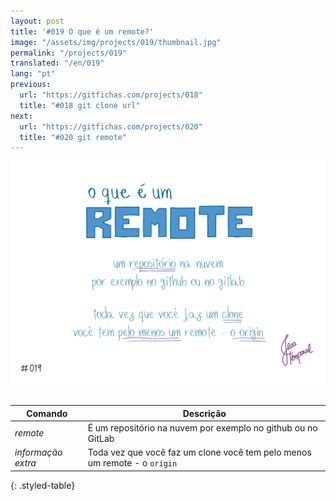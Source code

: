 ```yaml
---
layout: post
title: '#019 O que é um remote?'
image: "/assets/img/projects/019/thumbnail.jpg"
permalink: "/projects/019"
translated: "/en/019"
lang: "pt"
previous:
  url: "https://gitfichas.com/projects/018"
  title: "#018 git clone url"
next:
  url: "https://gitfichas.com/projects/020"
  title: "#020 git remote"
---
```


<img alt="Remote é um repositório na cloud, por exemplo no github ou gitlab" src="/assets/img/projects/019/full.jpg"><br><br>

| Comando | Descrição |
|---------|-------------|
| _remote_ | É um repositório na nuvem por exemplo no github ou no GitLab |
| _informação extra_ | Toda vez que você faz um clone você tem pelo menos um remote - o `origin` |
{: .styled-table}





